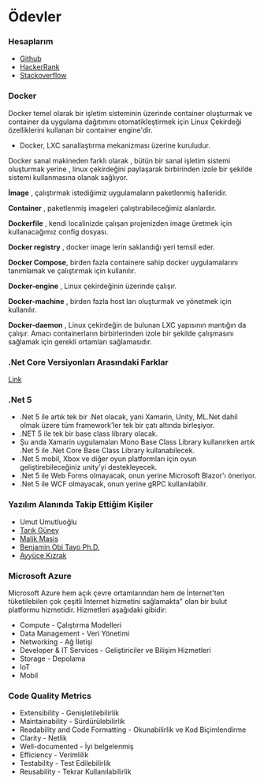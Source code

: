 # Ödevler

### Hesaplarım
- [Github](https://github.com/hkubrakurnaz)
- [HackerRank](https://www.hackerrank.com/hkubrakurnaz)
- [Stackoverflow](https://stackoverflow.com/users/14513302/kubra)

### Docker
Docker temel olarak bir işletim sisteminin üzerinde container oluşturmak ve container da uygulama dağıtımını otomatikleştirmek için Linux Çekirdeği özelliklerini kullanan bir container engine'dir.

* Docker, LXC sanallaştırma mekanizması üzerine kuruludur.

Docker sanal makineden farklı olarak , bütün bir sanal işletim sistemi oluşturmak yerine , linux çekirdeğini paylaşarak birbirinden izole bir şekilde sistemi kullanmasına olanak sağlıyor.

**İmage** , çalıştırmak istediğimiz uygulamaların paketlenmiş halleridir.

**Container** , paketlenmiş imageleri çalıştırabileceğimiz alanlardır.

**Dockerfile** , kendi localinizde çalışan projenizden image üretmek için kullanacağımız config dosyası.

**Docker registry** , docker image lerin saklandığı yeri temsil eder.

 **Docker Compose**, birden fazla containere sahip docker uygulamalarını tanımlamak ve çalıştırmak için kullanılır.
 
 **Docker-engine** , Linux çekirdeğinin üzerinde çalışır.

**Docker-machine** , birden fazla host ları oluşturmak ve yönetmek için kullanılır.

**Docker-daemon** , Linux çekirdeğin de bulunan LXC yapısının mantığın da çalışır. Amacı containerların birbirlerinden izole bir şekilde çalışmasını sağlamak için gerekli ortamları sağlamasıdır.

### .Net Core Versiyonları Arasındaki Farklar
[Link](https://www.guru99.com/c-sharp-dot-net-version-history.html#:~:text=The%20version%20was%20called%20.,the%20current%20version%20is%204.7.)

### .Net 5
* .Net 5 ile artık tek bir .Net olacak, yani Xamarin, Unity, ML.Net dahil olmak üzere tüm framework’ler tek bir çatı altında birleşiyor.
* .NET 5 ile tek bir base class library olacak.
* Şu anda Xamarin uygulamaları Mono Base Class Library kullanırken artık .Net 5 ile .Net Core Base Class Library kullanabilecek.
* .Net 5 mobil, Xbox ve diğer oyun platformları için oyun geliştirebileceğiniz unity’yi destekleyecek.
*  .Net 5 ile Web Forms olmayacak, onun yerine Microsoft Blazor'ı öneriyor.
*  .Net 5 ile WCF olmayacak, onun yerine gRPC kullanılabilir.

### Yazılım Alanında Takip Ettiğim Kişiler
* Umut Umutluoğlu
* [Tarık Güney](https://medium.com/@atarikguney)
* [Malik Masis](https://medium.com/@malik.masis)
* [Benjamin Obi Tayo Ph.D.](https://benjaminobi.medium.com/)
* [Ayyüce Kızrak](https://medium.com/@ayyucekizrak)

### Microsoft Azure
Microsoft Azure hem açık çevre ortamlarından hem de İnternet'ten tüketilebilen çok çeşitli İnternet hizmetini sağlamakta" olan bir bulut platformu hizmetidir. Hizmetleri aşağıdaki gibidir:
* Compute - Çalıştırma Modelleri
* Data Management - Veri Yönetimi 
* Networking - Ağ İletişi
* Developer & IT Services - Geliştiriciler ve Bilişim Hizmetleri
* Storage - Depolama
* IoT
* Mobil
### Code Quality Metrics
* Extensibility - Genişletilebilirlik
* Maintainability - Sürdürülebilirlik
* Readability and Code Formatting - Okunabilirlik ve Kod Biçimlendirme
* Clarity - Netlik
* Well-documented - İyi belgelenmiş
* Efficiency - Verimlilik
* Testability - Test Edilebilirlik
* Reusability - Tekrar Kullanılabilirlik

